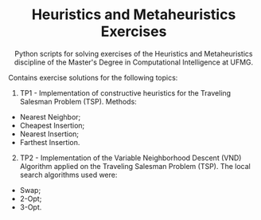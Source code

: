 <h1 align="center">
     Heuristics and Metaheuristics Exercises</a>
</h1>
<p align="center"> Python scripts for solving exercises of the Heuristics and Metaheuristics discipline of the Master's Degree in Computational Intelligence at UFMG. </p>

Contains exercise solutions for the following topics: 

1. TP1 - Implementation of constructive heuristics for the Traveling Salesman Problem (TSP).
Methods: 
  - Nearest Neighbor;
  - Cheapest Insertion;
  - Nearest Insertion;
  - Farthest Insertion.

2. TP2 - Implementation of the Variable Neighborhood Descent (VND) Algorithm applied on the Traveling Salesman Problem (TSP).
The local search algorithms used were:
  - Swap;
  - 2-Opt;
  - 3-Opt.	


